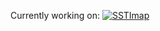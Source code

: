 Currently working on: [![SSTImap](https://img.shields.io/badge/SSTImap-v1.0-green.svg?logo=github)](https://github.com/vladko312/sstimap)
